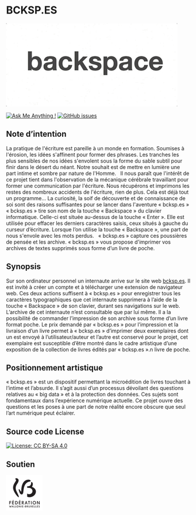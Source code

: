
# BCKSP.ES
![](graphic/logo.gif?raw=true)

[![Ask Me Anything !](https://img.shields.io/badge/Ask%20me-anything-1abc9c.svg)](https://github.com/oogre) [![GitHub issues](https://img.shields.io/github/issues/oogre/bcksp.es.svg)](https://github.com/oogre/bcksp.es/issues/)

## Note d’intention

La pratique de l'écriture est pareille à un monde en formation. Soumises à l'érosion, les idées s'affinent pour former des phrases. Les tranches les plus sensibles de nos idées s'envolent sous la forme du sable subtil pour finir dans le désert du néant.
Notre souhait est de mettre en lumière une part intime et sombre par nature de l'Homme.  
Il nous paraît que l'intérêt de ce projet tient dans l'observation de la mécanique cérébrale travaillant pour former une communication par l'écriture. Nous récupérons et imprimons les restes des nombreux accidents de l'écriture, rien de plus. Cela est déjà tout un programme... La curiosité, la soif de découverte et de connaissance de soi sont des raisons suffisantes pour se lancer dans l'aventure « bcksp.es »
« bcksp.es » tire son nom de la touche « Backspace » du clavier informatique. Celle-ci est située au-dessus de la touche « Enter ». Elle est utilisée pour effacer les derniers caractères saisis, ceux situés à gauche du curseur d’écriture.
Lorsque l’on utilise la touche « Backspace », une part de nous s'envole avec les mots perdus.   « bcksp.es » capture ces poussières de pensée et les archive. « bcksp.es » vous propose d'imprimer vos archives de textes supprimés sous forme d’un livre de poche.

## Synopsis
Sur son ordinateur personnel un internaute arrive sur le site web [bcksp.es](http://bcksp.es). Il est invité à créer un compte et à télécharger une extension de navigateur web. Ces deux actions suffisent à « bcksp.es » pour enregistrer tous les caractères typographiques que cet internaute supprimera à l’aide de la touche « Backspace » de son clavier, durant ses navigations sur le web. L’archive de cet internaute n’est consultable que par lui même. Il a la possibilité de commander l’impression de son archive sous forme d’un livre format poche. Le prix demandé par « bcksp.es » pour l’impression et la livraison d’un livre permet à « bcksp.es » d’imprimer deux exemplaires dont un est envoyé à l’utilisateur/auteur et l’autre est conservé pour le projet, cet exemplaire est susceptible d’être montré dans le cadre artistique d’une exposition de la collection de livres édités par « bcksp.es ».n livre de poche.

## Positionnement artistique
« bcksp.es » est un dispositif permettant la microédition de livres touchant à l’intime et l’absurde. Il s’agit aussi d’un processus dévoilant des questions relatives au « big data » et à la protection des données. Ces sujets sont fondamentaux dans l’expérience numérique actuelle. Ce projet ouvre des questions et les poses à une part de notre réalité encore obscure que seul l’art numérique peut éclairer.

## Source code License
[![License: CC BY-SA 4.0](https://img.shields.io/badge/License-CC%20BY--SA%204.0-lightgrey.svg)](https://creativecommons.org/licenses/by-sa/4.0/)

## Soutien
[![](graphic/FWB-small.png?raw=true)](http://www.arts-numeriques.culture.be/)